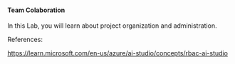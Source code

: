 ####  Team Colaboration

In this Lab, you will learn about project organization and administration.

References:

https://learn.microsoft.com/en-us/azure/ai-studio/concepts/rbac-ai-studio